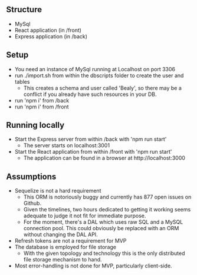 ## Structure
* MySql
* React application (in /front)
* Express application (in /back)

## Setup
* You need an instance of MySql running at Localhost on port 3306
* run ./import.sh from within the dbscripts folder to create the user and tables
    * This creates a schema and user called 'Bealy', so there may be a conflict if you already have such resources in your DB.
* run 'npm i' from /back
* run 'npm i' from /front

## Running locally
* Start the Express server from within /back with 'npm run start'
    * The server starts on localhost:3001
* Start the React application from within /front with 'npm run start'
    * The application can be found in a browser at http://localhost:3000

## Assumptions
* Sequelize is not a hard requirement
    * This ORM is notoriously buggy and currently has 877 open issues on Github.
    * Given the timelines, two hours dedicated to getting it working seems adequate to judge it not fit for immediate purpose.
    * For the moment, there's a DAL which uses raw SQL and a MySQL connection pool. This could obviously be replaced with an ORM without changing the DAL API.
* Refresh tokens are not a requirement for MVP
* The database is employed for file storage
    * With the given topology and technology this is the only distributed file storage mechanism to hand.
* Most error-handling is not done for MVP, particularly client-side.

